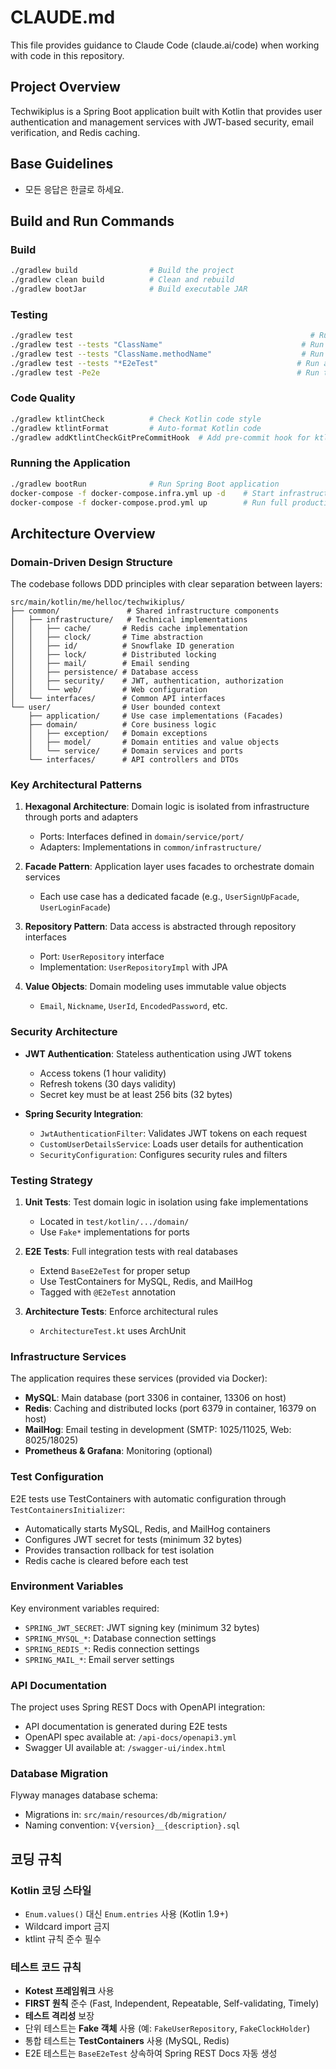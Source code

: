 # CLAUDE.md

This file provides guidance to Claude Code (claude.ai/code) when working with code in this repository.

## Project Overview

Techwikiplus is a Spring Boot application built with Kotlin that provides user authentication and management services with JWT-based security, email verification, and Redis caching.

## Base Guidelines

- 모든 응답은 한글로 하세요.

## Build and Run Commands

### Build
```bash
./gradlew build                # Build the project
./gradlew clean build          # Clean and rebuild
./gradlew bootJar              # Build executable JAR
```

### Testing
```bash
./gradlew test                                                     # Run all tests
./gradlew test --tests "ClassName"                               # Run specific test class
./gradlew test --tests "ClassName.methodName"                    # Run specific test method
./gradlew test --tests "*E2eTest"                               # Run all E2E tests
./gradlew test -Pe2e                                            # Run tests tagged as E2E
```

### Code Quality
```bash
./gradlew ktlintCheck          # Check Kotlin code style
./gradlew ktlintFormat         # Auto-format Kotlin code
./gradlew addKtlintCheckGitPreCommitHook  # Add pre-commit hook for ktlint
```

### Running the Application
```bash
./gradlew bootRun              # Run Spring Boot application
docker-compose -f docker-compose.infra.yml up -d    # Start infrastructure services
docker-compose -f docker-compose.prod.yml up        # Run full production stack
```

## Architecture Overview

### Domain-Driven Design Structure

The codebase follows DDD principles with clear separation between layers:

```
src/main/kotlin/me/helloc/techwikiplus/
├── common/               # Shared infrastructure components
│   ├── infrastructure/   # Technical implementations
│   │   ├── cache/       # Redis cache implementation
│   │   ├── clock/       # Time abstraction
│   │   ├── id/          # Snowflake ID generation
│   │   ├── lock/        # Distributed locking
│   │   ├── mail/        # Email sending
│   │   ├── persistence/ # Database access
│   │   ├── security/    # JWT, authentication, authorization
│   │   └── web/         # Web configuration
│   └── interfaces/      # Common API interfaces
└── user/                # User bounded context
    ├── application/     # Use case implementations (Facades)
    ├── domain/          # Core business logic
    │   ├── exception/   # Domain exceptions
    │   ├── model/       # Domain entities and value objects
    │   └── service/     # Domain services and ports
    └── interfaces/      # API controllers and DTOs
```

### Key Architectural Patterns

1. **Hexagonal Architecture**: Domain logic is isolated from infrastructure through ports and adapters
   - Ports: Interfaces defined in `domain/service/port/`
   - Adapters: Implementations in `common/infrastructure/`

2. **Facade Pattern**: Application layer uses facades to orchestrate domain services
   - Each use case has a dedicated facade (e.g., `UserSignUpFacade`, `UserLoginFacade`)

3. **Repository Pattern**: Data access is abstracted through repository interfaces
   - Port: `UserRepository` interface
   - Implementation: `UserRepositoryImpl` with JPA

4. **Value Objects**: Domain modeling uses immutable value objects
   - `Email`, `Nickname`, `UserId`, `EncodedPassword`, etc.

### Security Architecture

- **JWT Authentication**: Stateless authentication using JWT tokens
  - Access tokens (1 hour validity)
  - Refresh tokens (30 days validity)
  - Secret key must be at least 256 bits (32 bytes)
  
- **Spring Security Integration**:
  - `JwtAuthenticationFilter`: Validates JWT tokens on each request
  - `CustomUserDetailsService`: Loads user details for authentication
  - `SecurityConfiguration`: Configures security rules and filters

### Testing Strategy

1. **Unit Tests**: Test domain logic in isolation using fake implementations
   - Located in `test/kotlin/.../domain/`
   - Use `Fake*` implementations for ports

2. **E2E Tests**: Full integration tests with real databases
   - Extend `BaseE2eTest` for proper setup
   - Use TestContainers for MySQL, Redis, and MailHog
   - Tagged with `@E2eTest` annotation

3. **Architecture Tests**: Enforce architectural rules
   - `ArchitectureTest.kt` uses ArchUnit

### Infrastructure Services

The application requires these services (provided via Docker):

- **MySQL**: Main database (port 3306 in container, 13306 on host)
- **Redis**: Caching and distributed locks (port 6379 in container, 16379 on host)
- **MailHog**: Email testing in development (SMTP: 1025/11025, Web: 8025/18025)
- **Prometheus & Grafana**: Monitoring (optional)

### Test Configuration

E2E tests use TestContainers with automatic configuration through `TestContainersInitializer`:
- Automatically starts MySQL, Redis, and MailHog containers
- Configures JWT secret for tests (minimum 32 bytes)
- Provides transaction rollback for test isolation
- Redis cache is cleared before each test

### Environment Variables

Key environment variables required:
- `SPRING_JWT_SECRET`: JWT signing key (minimum 32 bytes)
- `SPRING_MYSQL_*`: Database connection settings
- `SPRING_REDIS_*`: Redis connection settings
- `SPRING_MAIL_*`: Email server settings

### API Documentation

The project uses Spring REST Docs with OpenAPI integration:
- API documentation is generated during E2E tests
- OpenAPI spec available at: `/api-docs/openapi3.yml`
- Swagger UI available at: `/swagger-ui/index.html`

### Database Migration

Flyway manages database schema:
- Migrations in: `src/main/resources/db/migration/`
- Naming convention: `V{version}__{description}.sql`

## 코딩 규칙

### Kotlin 코딩 스타일
- `Enum.values()` 대신 `Enum.entries` 사용 (Kotlin 1.9+)
- Wildcard import 금지
- ktlint 규칙 준수 필수

### 테스트 코드 규칙
- **Kotest 프레임워크** 사용
- **FIRST 원칙** 준수 (Fast, Independent, Repeatable, Self-validating, Timely)
- **테스트 격리성** 보장
- 단위 테스트는 **Fake 객체** 사용 (예: `FakeUserRepository`, `FakeClockHolder`)
- 통합 테스트는 **TestContainers** 사용 (MySQL, Redis)
- E2E 테스트는 `BaseE2eTest` 상속하여 Spring REST Docs 자동 생성